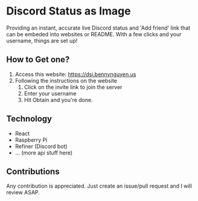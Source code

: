 
# Discord Status as Image
Providing an instant, accurate live Discord status and 'Add friend' link that can be embeded into websites or README.
With a few clicks and your username, things are set up!

## How to Get one?
1. Access this website: https://dsi.bennynguyen.us
2. Following the instructions on the website
	1. Click on the invite link to join the server
	2. Enter your username
	3. Hit Obtain and you're done.

## Technology
 - React
 - Raspberry Pi
 - Refiner (Discord bot)
 - ... (more api stuff here)

## Contributions
Any contribution is appreciated. Just create an issue/pull request and I will review ASAP.
